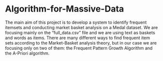 # Algorithm-for-Massive-Data
The main aim of this project is to develop a system to identify frequent itemsets and conducting market basket analysis on a Medal dataset. 
We are focusing mainly on the “full_data.csv” file and we are using text as baskets and words as items. 
There are many different ways to find frequent item sets according to the Market-Basket analysis theory, but in our case 
we are focusing only on two of them: the Frequent Pattern Growth Algorithm and the A-Priori algorithm. 
